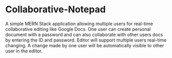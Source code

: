 # Collaborative-Notepad
A simple MERN Stack application allowing multiple users for real-time collaborative editing like Google Docs. One user can create personal document with a password and can also collaborate with other users docs by entering the ID and password. Editor will support multiple users real-time changing. A change made by one user will be automatically visible to other user in the editor.

